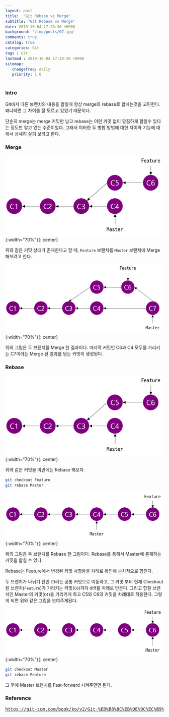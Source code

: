 ```yaml
---
layout: post
title:  "Git Rebase vs Merge"
subtitle: "Git Rebase vs Merge"
date: 2019-10-04 17:20:30 +0900
background: '/img/posts/07.jpg'
comments: true
catalog: true
categories: Git
tags : Git
lastmod : 2019-10-04 17:20:30 +0900
sitemap:
   changefreq: daily
   priority: 1.0
---
```


### Intro

Git에서 다른 브랜치와 내용을 합칠때 항상 merge와 rebase로 합치는것을 고민한다. 왜냐하면 그 차이를 잘 모르고 있었기 때문이다.

단순히 merge는 merge 커밋만 남고 rebase는 이런 커밋 없이 깔끔하게 합칠수 있다는 정도만 알고 있는 수준이었다. 그래서 이러한 두 병합 방법에 대한 차이와 기능에 대해서 상세히 살펴 보려고 한다.

### Merge

![Git default image](/img/Git/default.png){:width="70%"}{:.center}

위와 같은 커밋 상태가 존재한다고 할 때, `Feature` 브랜치를 `Master` 브랜치에 Merge 해보려고 한다.

![Git merga image](/img/Git/merge.png){:width="70%"}{:.center}

위의 그림은 두 브랜치를 Merge 한 결과이다. 마지막 커밋인 C6과 C4 모두를 가리키는 C7이라는 Merge 된 결과를 담는 커밋이 생성된다.

### Rebase

![Git default image](/img/Git/default.png){:width="70%"}{:.center}

위와 같은 커밋을 이번에는 Rebase 해보자.

```bash
git checkout Feature
git rebase Master
```

![Git merga image](/img/Git/rebase.png){:width="70%"}{:.center}

위의 그림은 두 브랜치를 Rebase 한 그림이다. Rebase를 통해서 Master에 존재하는 커밋을 합칠 수 있다.

Rebase는 Feature에서 변경된 커밋 사항들을 차례로 확인해 순차적으로 합친다.

두 브랜치가 나뉘기 전인 `C3`라는 공통 커밋으로 이동하고, 그 커밋 부터 현재 Checkout 된 브랜치(`Feature`)가 가리키는 커밋(`C6`)까지 diff를 차레로 만든다. 그리고 합칠 브랜치인 Master의 커밋(`C4`)을 가리키게 하고 C5와 C6의 커밋을 차례대로 적용한다. 그렇게 되면 위와 같은 그림을 보여주게된다.

![Git merga image](/img/Git/fast_forward.png){:width="70%"}{:.center}

```bash
git checkout Master
git rebase Feature
```

그 후에 Master 브랜치를 Fast-forward 시켜주면면 된다.

### Reference

<pre>
<a href="https://git-scm.com/book/ko/v2/Git-%EB%B8%8C%EB%9E%9C%EC%B9%98-Rebase-%ED%95%98%EA%B8%B0">https://git-scm.com/book/ko/v2/Git-%EB%B8%8C%EB%9E%9C%EC%B9%98-Rebase-%ED%95%98%EA%B8%B0</a>
</pre>
